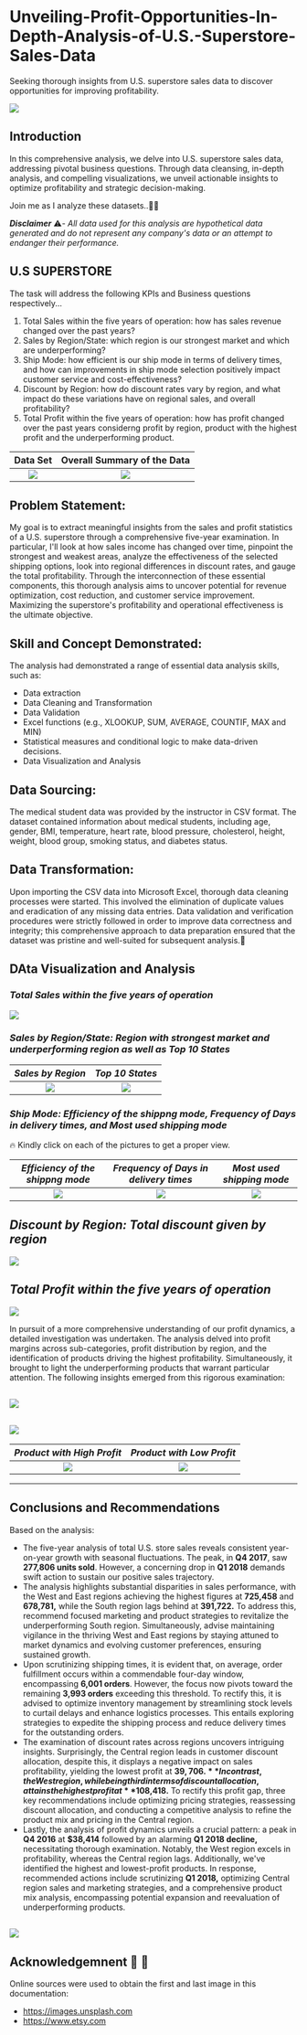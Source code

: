 # Unveiling-Profit-Opportunities-In-Depth-Analysis-of-U.S.-Superstore-Sales-Data
Seeking thorough insights from U.S. superstore sales data to discover opportunities for improving profitability.

![](USA.jpg)         



## Introduction

In this comprehensive analysis, we delve into U.S. superstore sales data, addressing pivotal business questions. Through data cleansing, in-depth analysis, and compelling visualizations, we unveil actionable insights to optimize profitability and strategic decision-making. 

Join me as I analyze these datasets..🙂😉


_**Disclaimer**_ ⚠️- _All data used for this analysis are hypothetical data generated and do not represent any company's data or an attempt to endanger their performance._

## U.S SUPERSTORE
The task will address the following KPIs and Business questions respectively...
1. Total Sales within the five years of operation: how has sales revenue changed over the past years?
2. Sales by Region/State: which region is our strongest market and which are underperforming?
3. Ship Mode: how efficient is our ship mode in terms of delivery times, and how can improvements in ship mode selection positively impact customer service and cost-effectiveness?
4. Discount by Region: how do discount rates vary by region, and what impact do these variations have on regional sales, and overall profitability?
5. Total Profit within the five years of operation: how has profit changed over the past years considerng profit by region, product with the highest profit and the underperforming product.

**Data Set**                                    |   **Overall Summary of the Data**             
:----------------------------------------------:|:--------------------------------:
![](f2.png)                                     |          ![](f1.png)               

## Problem Statement:

My goal is to extract meaningful insights from the sales and profit statistics of a U.S. superstore through a comprehensive five-year examination. In particular, I'll look at how sales income has changed over time, pinpoint the strongest and weakest areas, analyze the effectiveness of the selected shipping options, look into regional differences in discount rates, and gauge the total profitability. Through the interconnection of these essential components, this thorough analysis aims to uncover potential for revenue optimization, cost reduction, and customer service improvement. Maximizing the superstore's profitability and operational effectiveness is the ultimate objective.


## Skill and Concept Demonstrated:

The analysis had demonstrated a range of essential data analysis skills, such as:
- Data extraction
- Data Cleaning and Transformation
- Data Validation
- Excel functions (e.g., XLOOKUP, SUM, AVERAGE, COUNTIF, MAX and MIN)
- Statistical measures and conditional logic to make data-driven decisions.
- Data Visualization and Analysis

## Data Sourcing:

The medical student data was provided by the instructor in CSV format. The dataset contained information about medical students, including age, gender, BMI, temperature, heart rate, blood pressure, cholesterol, height, weight, blood group, smoking status, and diabetes status.


## Data Transformation:

Upon importing the CSV data into Microsoft Excel, thorough data cleaning processes were started. This involved the elimination of duplicate values and eradication of any missing data entries. Data validation and verification procedures were strictly followed in order to improve data correctness and integrity; this comprehensive approach to data preparation ensured that the dataset was pristine and well-suited for subsequent analysis.:muscle:

## DAta Visualization and Analysis

### *Total Sales within the five years of operation*

![](Sales_trend.png)

### *Sales by Region/State: Region with strongest market and underperforming region as well as Top 10 States*

*Sales by Region*                               |   *Top 10 States*                
:----------------------------------------------:|:--------------------------------:
![](Sales_Region.png)                           |      ![](Sale_by_S.png)                 

### *Ship Mode: Efficiency of the shippng mode, Frequency of Days in delivery times, and Most used shipping mode*
:fire: Kindly click on each of the pictures to get a proper view.



*Efficiency of the shippng mode*      |   *Frequency of Days in delivery times*     | *Most used shipping mode*
:------------------------------------:|:-------------------------------------------:|:-------------------------:
![](Shipmod.png)                      |        ![](Frequency_Days.png)              |   ![](Shipmode.png)


## *Discount by Region: Total discount given by region*
![](Discount_Region1.png)  


## *Total Profit within the five years of operation*
![](QuarterlyProfit.png) 

In pursuit of a more comprehensive understanding of our profit dynamics, a detailed investigation was undertaken. The analysis delved into profit margins across sub-categories, profit distribution by region, and the identification of products driving the highest profitability. Simultaneously, it brought to light the underperforming products that warrant particular attention. The following insights emerged from this rigorous examination:


![](ProfitMargin.png)
----
![](Pofit_Region.png)
----
*Product with High Profit*                         |        *Product with Low Profit*     
:-------------------------------------------------:|:---------------------------------------------:
![](Product_High_Profit.png)                       |        ![](Product_Low_Profit.png)  
----


## Conclusions and Recommendations

Based on the analysis:

- The five-year analysis of total U.S. store sales reveals consistent year-on-year growth with seasonal fluctuations. The peak, in **Q4 2017**, saw **277,806 units sold**. However, a concerning drop in **Q1 2018** demands swift action to sustain our positive sales trajectory.
- The analysis highlights substantial disparities in sales performance, with the West and East regions achieving the highest figures at **725,458** and **678,781,** while the South region lags behind at **391,722.** To address this, recommend focused marketing and product strategies to revitalize the underperforming South region. Simultaneously, advise maintaining vigilance in the thriving West and East regions by staying attuned to market dynamics and evolving customer preferences, ensuring sustained growth.
- Upon scrutinizing shipping times, it is evident that, on average, order fulfillment occurs within a commendable four-day window, encompassing **6,001 orders**. However, the focus now pivots toward the remaining **3,993 orders** exceeding this threshold. To rectify this, it is advised to optimize inventory management by streamlining stock levels to curtail delays and enhance logistics processes. This entails exploring strategies to expedite the shipping process and reduce delivery times for the outstanding orders.
- The examination of discount rates across regions uncovers intriguing insights. Surprisingly, the Central region leads in customer discount allocation, despite this, it displays a negative impact on sales profitability, yielding the lowest profit at **$39,706.** In contrast, the West region, while being third in terms of discount allocation, attains the highest profit at **$108,418.** To rectify this profit gap, three key recommendations include optimizing pricing strategies, reassessing discount allocation, and conducting a competitive analysis to refine the product mix and pricing in the Central region.
- Lastly, the analysis of profit dynamics unveils a crucial pattern: a peak in **Q4 2016** at **$38,414** followed by an alarming **Q1 2018 decline,** necessitating thorough examination. Notably, the West region excels in profitability, whereas the Central region lags. Additionally, we've identified the highest and lowest-profit products. In response, recommended actions include scrutinizing **Q1 2018,** optimizing Central region sales and marketing strategies, and a comprehensive product mix analysis, encompassing potential expansion and reevaluation of underperforming products.

![](X6.png)
---

## Acknowledgemnent 🙏 🙏

Online sources were used to obtain the first and last image in this documentation:
- https://images.unsplash.com
- https://www.etsy.com


